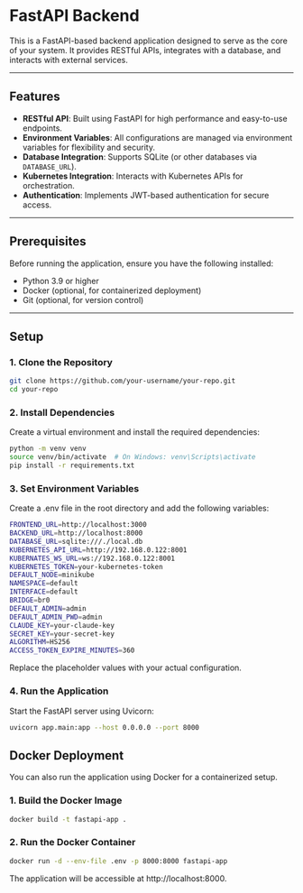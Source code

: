 # FastAPI Backend

This is a FastAPI-based backend application designed to serve as the core of your system. It provides RESTful APIs, integrates with a database, and interacts with external services.

---

## Features

- **RESTful API**: Built using FastAPI for high performance and easy-to-use endpoints.
- **Environment Variables**: All configurations are managed via environment variables for flexibility and security.
- **Database Integration**: Supports SQLite (or other databases via `DATABASE_URL`).
- **Kubernetes Integration**: Interacts with Kubernetes APIs for orchestration.
- **Authentication**: Implements JWT-based authentication for secure access.

---

## Prerequisites

Before running the application, ensure you have the following installed:

- Python 3.9 or higher
- Docker (optional, for containerized deployment)
- Git (optional, for version control)

---

## Setup

### 1. Clone the Repository

```bash
git clone https://github.com/your-username/your-repo.git
cd your-repo
```

### 2. Install Dependencies
Create a virtual environment and install the required dependencies:

```bash
python -m venv venv
source venv/bin/activate  # On Windows: venv\Scripts\activate
pip install -r requirements.txt
```

### 3. Set Environment Variables
Create a .env file in the root directory and add the following variables:

```bash
FRONTEND_URL=http://localhost:3000
BACKEND_URL=http://localhost:8000
DATABASE_URL=sqlite:///./local.db
KUBERNETES_API_URL=http://192.168.0.122:8001
KUBERNATES_WS_URL=ws://192.168.0.122:8001
KUBERNETES_TOKEN=your-kubernetes-token
DEFAULT_NODE=minikube
NAMESPACE=default
INTERFACE=default
BRIDGE=br0
DEFAULT_ADMIN=admin
DEFAULT_ADMIN_PWD=admin
CLAUDE_KEY=your-claude-key
SECRET_KEY=your-secret-key
ALGORITHM=HS256
ACCESS_TOKEN_EXPIRE_MINUTES=360
```

Replace the placeholder values with your actual configuration.

### 4. Run the Application
Start the FastAPI server using Uvicorn:

```bash
uvicorn app.main:app --host 0.0.0.0 --port 8000
```


## Docker Deployment
You can also run the application using Docker for a containerized setup.

### 1. Build the Docker Image
```bash
docker build -t fastapi-app .
```

### 2. Run the Docker Container
```bash
docker run -d --env-file .env -p 8000:8000 fastapi-app
```

The application will be accessible at http://localhost:8000.

